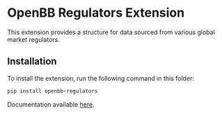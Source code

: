 # OpenBB Regulators Extension

This extension provides a structure for data sourced from various global market regulators.

## Installation

To install the extension, run the following command in this folder:

```bash
pip install openbb-regulators
```

Documentation available [here](https://docs.openbb.co/platform/development/contributing).
